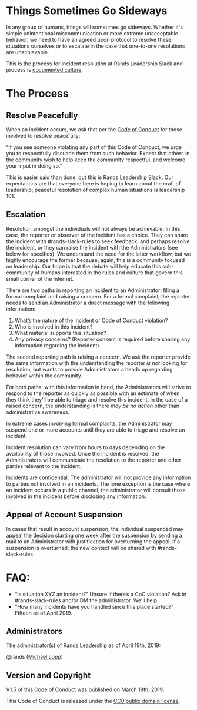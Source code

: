 # Things Sometimes Go Sideways

In any group of humans, things will sometimes go sideways. Whether it's simple unintentional miscommunication or more extreme unacceptable behavior, we need to have an agreed upon protocol to resolve these situations ourselves or to escalate in the case that one-to-one resolutions are unachievable. 

This is the process for incident resolution at Rands Leadership Slack and process is [documented culture](http://randsinrepose.com/archives/the-process-myth/).

# The Process

## Resolve Peacefully 

When an incident occurs, we ask that per the [Code of Conduct](https://github.com/randsleadershipslack/documents-and-resources/blob/master/code-of-conduct.md) for those involved to resolve peacefully:

“If you see someone violating any part of this Code of Conduct, we urge you to respectfully dissuade them from such behavior. Expect that others in the community wish to help keep the community respectful, and welcome your input in doing so.”

This is easier said than done, but this is Rands Leadership Slack. Our expectations are that everyone here is hoping to learn about the craft of leadership; peaceful resolution of complex human situations is leadership 101.

## Escalation

Resolution amongst the individuals will not always be achievable. In this case, the reporter or observer of the incident has a choice. They can share the incident with #rands-slack-rules to seek feedback, and perhaps resolve the incident, or they can raise the incident with the Administrators (see below for specifics). We understand the need for the latter workflow, but we highly encourage the former because, again, this is a community focused on leadership. Our hope is that the debate will help educate this sub-community of humans interested in the rules and culture that govern this small corner of the Internet. 

There are two paths in reporting an incident to an Administrator: filing a formal complaint and raising a concern. For a formal complaint, the reporter needs to send an Administrator a direct message with the following information:

1. What’s the nature of the incident or Code of Conduct violation?
2. Who is involved in this incident?
3. What material supports this situation?
4. Any privacy concerns? (Reporter consent is required before sharing any information regarding the incident)

The second reporting path is raising a concern. We ask the reporter provide the same information with the understanding the reporter *is not* looking for resolution, but wants to provide Administrators a heads up regarding behavior within the community. 

For both paths, with this information in hand, the Administrators will strive to respond to the reporter as quickly as possible with an estimate of when they think they’ll be able to triage and resolve this incident. In the case of a raised concern, the understanding is there *may be no action* other than administrative awareness. 

In extreme cases involving formal complaints, the Administrator may suspend one or more accounts until they are able to triage and resolve an incident.

Incident resolution can vary from hours to days depending on the availability of those involved. Once the incident is resolved, the Administrators will communicate the resolution to the reporter and other parties relevant to the incident.

Incidents are confidential. The administrator will not provide any information to parties not involved in an incidents. The lone exception is the case where an incident occurs in a public channel, the administrator will consult those involved in the incident before disclosing any information.

## Appeal of Account Suspension

In cases that result in account suspension, the individual suspended may appeal the decision starting one week after the suspension by sending a mail to an Administrator with justification for overturning the appeal. If a suspension is overturned, the new context will be shared with #rands-slack-rules

# FAQ:

- “Is situation XYZ an incident?” Unsure if there’s a CoC violation? Ask in #rands-slack-rules and/or DM the administrator. We'll help. 
- “How many incidents have you handled since this place started?” Fifteen as of April 2019.

## Administrators

The administrator(s) of Rands Leadership as of April 19th, 2019:

@rands ([Michael Lopp](mailto:feedback@randsinrepose.com))

## Version and Copyright

V1.5 of this Code of Conduct was published on March 19th, 2019.

This Code of Conduct is released under the [CC0 public domain license](https://creativecommons.org/publicdomain/zero/1.0/).
